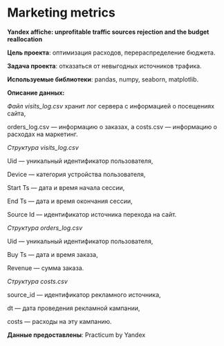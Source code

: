 # Marketing metrics
**Yandex affiche: unprofitable traffic sources rejection and the budget reallocation**

**Цель проекта**: оптимизация расходов, перераспределение бюджета.

**Задача проекта**: отказаться от невыгодных источников трафика.

**Используемые библиотеки**: pandas, numpy, seaborn, matplotlib. 

**Описание данных:** 

*Файл visits_log.csv* хранит лог сервера с информацией о посещениях сайта, 

orders_log.csv — информацию о заказах, а costs.csv — информацию о расходах на маркетинг.

*Структура visits_log.csv*

Uid — уникальный идентификатор пользователя,

Device — категория устройства пользователя,

Start Ts — дата и время начала сессии,

End Ts — дата и время окончания сессии,

Source Id — идентификатор источника перехода на сайт.

*Структура orders_log.csv*

Uid — уникальный идентификатор пользователя,

Buy Ts — дата и время заказа,

Revenue — сумма заказа.

*Структура costs.csv*

source_id — идентификатор рекламного источника,

dt — дата проведения рекламной кампании,

costs — расходы на эту кампанию.

**Данные предоставлены**: Practicum by Yandex
